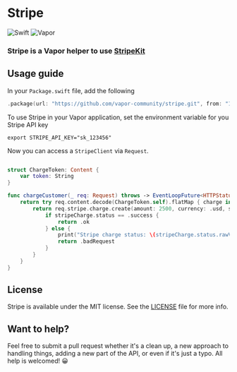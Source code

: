 # Stripe

![Swift](http://img.shields.io/badge/swift-5.2-brightgreen.svg)
![Vapor](http://img.shields.io/badge/vapor-4.0-brightgreen.svg)


### Stripe is a Vapor helper to use [StripeKit](https://github.com/vapor-community/stripe-kit)

## Usage guide
In your `Package.swift` file, add the following

~~~~swift
.package(url: "https://github.com/vapor-community/stripe.git", from: "14.0.0")
~~~~


To use Stripe in your Vapor application, set the environment variable for you Stripe API key
~~~
export STRIPE_API_KEY="sk_123456"      
~~~

Now you can access a `StripeClient` via `Request`.
~~~~swift

struct ChargeToken: Content {
    var token: String
}

func chargeCustomer(_ req: Request) throws -> EventLoopFuture<HTTPStatus> {
    return try req.content.decode(ChargeToken.self).flatMap { charge in
        return req.stripe.charge.create(amount: 2500, currency: .usd, source: charge.stripeToken).map { stripeCharge in
            if stripeCharge.status == .success {
                return .ok
            } else {
                print("Stripe charge status: \(stripeCharge.status.rawValue)")
                return .badRequest
            }
        }
    }
}
~~~~

## License

Stripe is available under the MIT license. See the [LICENSE](LICENSE) file for more info.

## Want to help?
Feel free to submit a pull request whether it's a clean up, a new approach to handling things, adding a new part of the API, or even if it's just a typo. All help is welcomed! 😀
